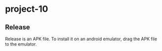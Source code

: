 # project-10

## Release
Release is an APK file. To install it on an android emulator, drag the APK file to the emulator.
